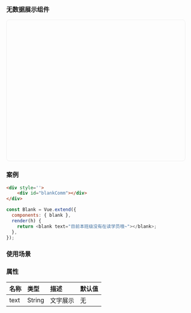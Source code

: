 ### 无数据展示组件
<div style='width:475px;height: 375px;position: relative;    border: 1px solid #eee;border-radius: 8px;'>
    <div id="blankComm"></div>
</div>
<script type="text/javascript" defer>
window.BlankComm.$mount('#blankComm')
</script>

### 案例
```html
<div style=''>
    <div id="blankComm"></div>
</div>
```

```javascript
const Blank = Vue.extend({
  components: { blank },
  render(h) {
    return <blank text="目前本班级没有在读学员哦~"></blank>;
  },
});
```

### 使用场景

### 属性


<div class="markdown-grid">

| 名称            |    类型           | 描述                          |默认值
| :--------      | :--------        | :--                           |:--             
| text       | String         | 文字展示  |    无
